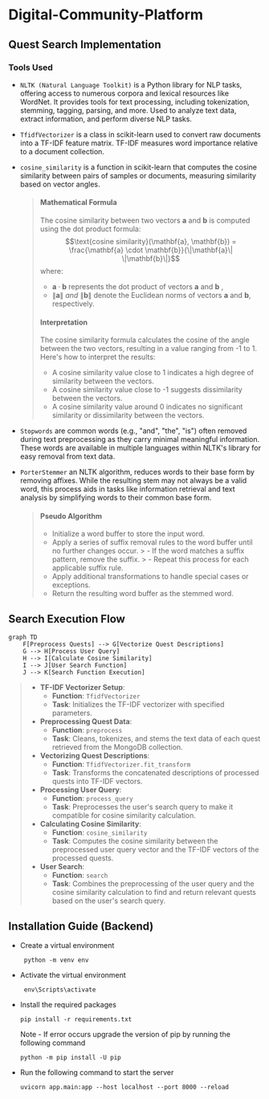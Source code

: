 # Digital-Community-Platform

## Quest Search Implementation

### Tools Used

-  ```NLTK (Natural Language Toolkit)```  is a Python library for NLP tasks, offering access to numerous corpora and lexical resources like WordNet. It provides tools for text processing, including tokenization, stemming, tagging, parsing, and more. Used to analyze text data, extract information, and perform diverse NLP tasks.

-  ```TfidfVectorizer``` is a class in scikit-learn used to convert raw documents into a TF-IDF feature matrix. TF-IDF measures word importance relative to a document collection.

-  ```cosine_similarity``` is a function in scikit-learn that computes the cosine similarity between pairs of samples or documents, measuring similarity based on vector angles.


    > #### Mathematical Formula
    > The cosine similarity between two vectors $\mathbf{a}$ and $\mathbf{b}$ is computed using the dot product formula:
    > $$\text{cosine similarity}(\mathbf{a}, \mathbf{b}) = \frac{\mathbf{a} \cdot \mathbf{b}}{\|\mathbf{a}\| \|\mathbf{b}\|}$$ 
    >   where:
    >   - ${\mathbf{a} \cdot \mathbf{b}}$ represents the dot product of vectors $\mathbf{a}$  and $\mathbf{b}$ ,
    >   - ${\|\mathbf{a}\| \ and \ \|\mathbf{b}\|}$ denote the Euclidean norms of vectors $\mathbf{a}$ and $\mathbf{b}$, respectively.
    > #### Interpretation
    > The cosine similarity formula calculates the cosine of the angle between the two vectors, resulting in a value ranging from -1 to 1. Here's how to interpret the results:
    >- A cosine similarity value close to 1 indicates a high degree of similarity between the vectors.
    >- A cosine similarity value close to -1 suggests dissimilarity between the vectors.
    >- A cosine similarity value around 0 indicates no significant similarity or dissimilarity between the vectors.

-  ```Stopwords``` are common words (e.g., "and", "the", "is") often removed during text preprocessing as they carry minimal meaningful information. These words are available in multiple languages within NLTK's library for easy removal from text data.

-  ```PorterStemmer``` an NLTK algorithm, reduces words to their base form by removing affixes. While the resulting stem may not always be a valid word, this process aids in tasks like information retrieval and text analysis by simplifying words to their common base form.
    > #### Pseudo Algorithm
    >- Initialize a word buffer to store the input word.
    >- Apply a series of suffix removal rules to the word buffer until no further changes occur.
        >   - If the word matches a suffix pattern, remove the suffix.
        >   - Repeat this process for each applicable suffix rule.
    >- Apply additional transformations to handle special cases or exceptions.
    >- Return the resulting word buffer as the stemmed word.

## Search Execution Flow

```mermaid
graph TD
    F[Preprocess Quests] --> G[Vectorize Quest Descriptions]
    G --> H[Process User Query]
    H --> I[Calculate Cosine Similarity]
    I --> J[User Search Function]
    J --> K[Search Function Execution]
```

>- **TF-IDF Vectorizer Setup**:
   >    - ****Function****: `TfidfVectorizer`
   >    - ****Task****: Initializes the TF-IDF vectorizer with specified parameters.
>- **Preprocessing Quest Data**:
   >    - ****Function****: `preprocess`
   >    - ****Task****: Cleans, tokenizes, and stems the text data of each quest retrieved from the MongoDB collection.
>- **Vectorizing Quest Descriptions**:
   >    - ****Function****: `TfidfVectorizer.fit_transform`
   >    - ****Task****: Transforms the concatenated descriptions of processed quests into TF-IDF vectors.
>- **Processing User Query**:
   >    - ****Function****: `process_query`
   >    - ****Task****: Preprocesses the user's search query to make it compatible for cosine similarity calculation.
>- **Calculating Cosine Similarity**:
   >    - ****Function****: `cosine_similarity`
   >    - ****Task****: Computes the cosine similarity between the preprocessed user query vector and the TF-IDF vectors of the processed quests.
>- **User Search**:
   >    - ****Function****: `search`
   >    - ****Task****: Combines the preprocessing of the user query and the cosine similarity calculation to find and return relevant quests based on the user's search query.

## Installation Guide (Backend)

- Create a virtual environment

    ```
     python -m venv env 
     ```

- Activate the virtual environment

    ```
     env\Scripts\activate 
     ```

- Install the required packages

    ``` 
    pip install -r requirements.txt 
    ```

    Note - If error occurs upgrade the version of pip by running the following command

    ``` 
    python -m pip install -U pip 
    ```

- Run the following command to start the server

    ``` 
    uvicorn app.main:app --host localhost --port 8000 --reload
     ```

